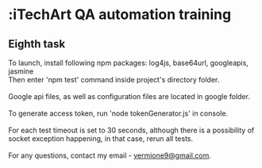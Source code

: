 # :iTechArt QA automation training
## Eighth task
To launch, install following npm packages: log4js, base64url, googleapis, jasmine </br>Then enter 'npm test' command inside project's directory folder. </br> </br>
Google api files, as well as configuration files are located in google folder. </br> </br>
To generate access token, run 'node tokenGenerator.js' in console. </br> </br>
For each test timeout is set to 30 seconds, although there is a possibility of socket exception happening, in that case, rerun all tests. </br> </br>
For any questions, contact my email - vermione9@gmail.com. </br> </br>